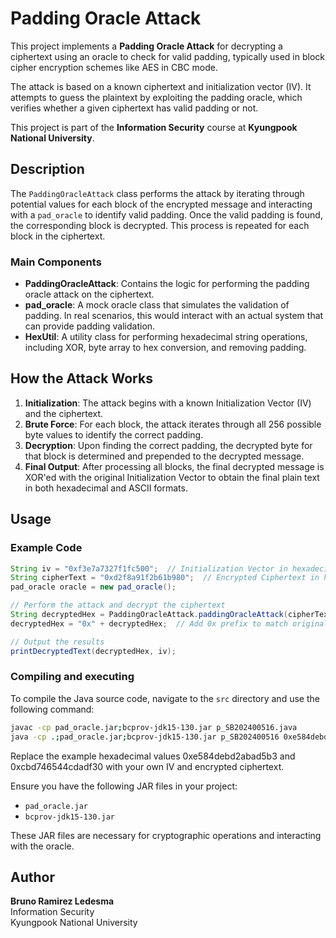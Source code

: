 # Padding Oracle Attack

This project implements a **Padding Oracle Attack** for decrypting a ciphertext using an oracle to check for valid padding, typically used in block cipher encryption schemes like AES in CBC mode.

The attack is based on a known ciphertext and initialization vector (IV). It attempts to guess the plaintext by exploiting the padding oracle, which verifies whether a given ciphertext has valid padding or not.

This project is part of the **Information Security** course at **Kyungpook National University**.

## Description

The `PaddingOracleAttack` class performs the attack by iterating through potential values for each block of the encrypted message and interacting with a `pad_oracle` to identify valid padding. Once the valid padding is found, the corresponding block is decrypted. This process is repeated for each block in the ciphertext.

### Main Components

- **PaddingOracleAttack**: Contains the logic for performing the padding oracle attack on the ciphertext.
- **pad_oracle**: A mock oracle class that simulates the validation of padding. In real scenarios, this would interact with an actual system that can provide padding validation.
- **HexUtil**: A utility class for performing hexadecimal string operations, including XOR, byte array to hex conversion, and removing padding.

## How the Attack Works

1. **Initialization**: The attack begins with a known Initialization Vector (IV) and the ciphertext.
2. **Brute Force**: For each block, the attack iterates through all 256 possible byte values to identify the correct padding.
3. **Decryption**: Upon finding the correct padding, the decrypted byte for that block is determined and prepended to the decrypted message.
4. **Final Output**: After processing all blocks, the final decrypted message is XOR'ed with the original Initialization Vector to obtain the final plain text in both hexadecimal and ASCII formats.

## Usage

### Example Code

```java
String iv = "0xf3e7a7327f1fc500";  // Initialization Vector in hexadecimal format
String cipherText = "0xd2f8a91f2b61b980";  // Encrypted Ciphertext in hexadecimal format
pad_oracle oracle = new pad_oracle(); 

// Perform the attack and decrypt the ciphertext
String decryptedHex = PaddingOracleAttack.paddingOracleAttack(cipherText, oracle);
decryptedHex = "0x" + decryptedHex;  // Add 0x prefix to match original format

// Output the results
printDecryptedText(decryptedHex, iv);

```
### Compiling and executing

To compile the Java source code, navigate to the `src` directory and use the following command:

```bash
javac -cp pad_oracle.jar;bcprov-jdk15-130.jar p_SB202400516.java
java -cp .;pad_oracle.jar;bcprov-jdk15-130.jar p_SB202400516 0xe584debd2abad5b3 0xcbd746544cdadf30
```
Replace the example hexadecimal values 0xe584debd2abad5b3 and 0xcbd746544cdadf30 with your own IV and encrypted ciphertext.

Ensure you have the following JAR files in your project:
- `pad_oracle.jar`
- `bcprov-jdk15-130.jar`

These JAR files are necessary for cryptographic operations and interacting with the oracle.

## Author

**Bruno Ramirez Ledesma**  
Information Security  
Kyungpook National University
